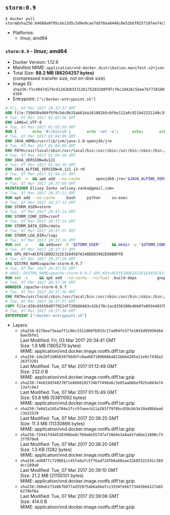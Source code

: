 ## `storm:0.9`

```console
$ docker pull storm@sha256:84680a0f95ceb13d5c5d0e9cae7ddf8aa8448c0e52bbf025718feef4c5f5eb13
```

-	Platforms:
	-	linux; amd64

### `storm:0.9` - linux; amd64

-	Docker Version: 1.12.6
-	Manifest MIME: `application/vnd.docker.distribution.manifest.v2+json`
-	Total Size: **88.2 MB (88204257 bytes)**  
	(compressed transfer size, not on-disk size)
-	Image ID: `sha256:f1c4947d179cd1242b9333126175203280f97cf6c2d426c5bee7b7734180d169`
-	Entrypoint: `["\/docker-entrypoint.sh"]`

```dockerfile
# Fri, 03 Mar 2017 20:32:37 GMT
ADD file:730030a984f5f0c5dc9b15ab61da161082b5c0f6e112a9c921b42321140c3927 in / 
# Tue, 07 Mar 2017 01:03:58 GMT
ENV LANG=C.UTF-8
# Tue, 07 Mar 2017 01:03:59 GMT
RUN { 		echo '#!/bin/sh'; 		echo 'set -e'; 		echo; 		echo 'dirname "$(dirname "$(readlink -f "$(which javac || which java)")")"'; 	} > /usr/local/bin/docker-java-home 	&& chmod +x /usr/local/bin/docker-java-home
# Tue, 07 Mar 2017 01:04:09 GMT
ENV JAVA_HOME=/usr/lib/jvm/java-1.8-openjdk/jre
# Tue, 07 Mar 2017 01:04:09 GMT
ENV PATH=/usr/local/sbin:/usr/local/bin:/usr/sbin:/usr/bin:/sbin:/bin:/usr/lib/jvm/java-1.8-openjdk/jre/bin:/usr/lib/jvm/java-1.8-openjdk/bin
# Tue, 07 Mar 2017 01:04:10 GMT
ENV JAVA_VERSION=8u121
# Tue, 07 Mar 2017 01:04:10 GMT
ENV JAVA_ALPINE_VERSION=8.121.13-r0
# Tue, 07 Mar 2017 01:04:15 GMT
RUN set -x 	&& apk add --no-cache 		openjdk8-jre="$JAVA_ALPINE_VERSION" 	&& [ "$JAVA_HOME" = "$(docker-java-home)" ]
# Tue, 07 Mar 2017 20:37:09 GMT
MAINTAINER Elisey Zanko <elisey.zanko@gmail.com>
# Tue, 07 Mar 2017 20:37:13 GMT
RUN apk add --no-cache     bash     python     su-exec
# Tue, 07 Mar 2017 20:37:13 GMT
ENV STORM_USER=storm
# Tue, 07 Mar 2017 20:37:14 GMT
ENV STORM_CONF_DIR=/conf
# Tue, 07 Mar 2017 20:37:14 GMT
ENV STORM_DATA_DIR=/data
# Tue, 07 Mar 2017 20:37:15 GMT
ENV STORM_LOG_DIR=/logs
# Tue, 07 Mar 2017 20:37:16 GMT
RUN set -x     && adduser -D "$STORM_USER"     && mkdir -p "$STORM_CONF_DIR" "$STORM_DATA_DIR" "$STORM_LOG_DIR"     && chown -R "$STORM_USER:$STORM_USER" "$STORM_CONF_DIR" "$STORM_DATA_DIR" "$STORM_LOG_DIR"
# Tue, 07 Mar 2017 20:37:17 GMT
ARG GPG_KEY=ACEFE18DD2322E1E84587A148DE03962E80B8FFD
# Tue, 07 Mar 2017 20:37:29 GMT
ARG DISTRO_NAME=apache-storm-0.9.7
# Tue, 07 Mar 2017 20:37:35 GMT
# ARGS: DISTRO_NAME=apache-storm-0.9.7 GPG_KEY=ACEFE18DD2322E1E84587A148DE03962E80B8FFD
RUN set -x     && apk add --no-cache --virtual .build-deps         gnupg     && wget -q "http://www.apache.org/dist/storm/$DISTRO_NAME/$DISTRO_NAME.tar.gz"     && wget -q "http://www.apache.org/dist/storm/$DISTRO_NAME/$DISTRO_NAME.tar.gz.asc"     && export GNUPGHOME="$(mktemp -d)"     && gpg --keyserver ha.pool.sks-keyservers.net --recv-key "$GPG_KEY"     && gpg --batch --verify "$DISTRO_NAME.tar.gz.asc" "$DISTRO_NAME.tar.gz"     && tar -xzf "$DISTRO_NAME.tar.gz"     && chown -R "$STORM_USER:$STORM_USER" "$DISTRO_NAME"     && rm -r "$GNUPGHOME" "$DISTRO_NAME.tar.gz" "$DISTRO_NAME.tar.gz.asc"     && apk del .build-deps
# Tue, 07 Mar 2017 20:37:36 GMT
WORKDIR /apache-storm-0.9.7
# Tue, 07 Mar 2017 20:37:36 GMT
ENV PATH=/usr/local/sbin:/usr/local/bin:/usr/sbin:/usr/bin:/sbin:/bin:/usr/lib/jvm/java-1.8-openjdk/jre/bin:/usr/lib/jvm/java-1.8-openjdk/bin:/apache-storm-0.9.7/bin
# Tue, 07 Mar 2017 20:37:37 GMT
COPY file:d38c65658d07f922df720b8b043c42b170c1ac8356380e4bb8fe8934403fb0d8 in / 
# Tue, 07 Mar 2017 20:37:38 GMT
ENTRYPOINT ["/docker-entrypoint.sh"]
```

-	Layers:
	-	`sha256:627beaf3eaaff1c0bc3311d60fb933c17ad04fe377e1043d9593646d8ae3bfe1`  
		Last Modified: Fri, 03 Mar 2017 20:34:41 GMT  
		Size: 1.9 MB (1905270 bytes)  
		MIME: application/vnd.docker.image.rootfs.diff.tar.gzip
	-	`sha256:1de20f2d8b839756d5fc0ae6871096666a822b6b4205e11e9cf438a2263f3281`  
		Last Modified: Tue, 07 Mar 2017 01:12:49 GMT  
		Size: 232.0 B  
		MIME: application/vnd.docker.image.rootfs.diff.tar.gzip
	-	`sha256:74e619d348278f1e8660192734bff496a6c3e05aab6bef025e843e7413a7c9e3`  
		Last Modified: Tue, 07 Mar 2017 01:15:49 GMT  
		Size: 53.8 MB (53811092 bytes)  
		MIME: application/vnd.docker.image.rootfs.diff.tar.gzip
	-	`sha256:7e0d1a2d5a704e2fcc9faeecb11a283ff970bcd59cbb3e19a40b8aa6c3e22529`  
		Last Modified: Tue, 07 Mar 2017 20:38:25 GMT  
		Size: 11.3 MB (11330866 bytes)  
		MIME: application/vnd.docker.image.rootfs.diff.tar.gzip
	-	`sha256:f2441f44d538396be8c7b9a8e557d7af38d4e3a6ad1fa6be11600c732ff070e8`  
		Last Modified: Tue, 07 Mar 2017 20:38:20 GMT  
		Size: 1.3 KB (1282 bytes)  
		MIME: application/vnd.docker.image.rootfs.diff.tar.gzip
	-	`sha256:ad88f7c729861cc45fa8a7c5ff6ad72dfb0a60aae32b85321541c3694cc289a0`  
		Last Modified: Tue, 07 Mar 2017 20:39:10 GMT  
		Size: 21.2 MB (21155101 bytes)  
		MIME: application/vnd.docker.image.rootfs.diff.tar.gzip
	-	`sha256:208eb1f3a867b877ad35975ab6ad4afcc3334feb6773443b64127ab56270bf6a`  
		Last Modified: Tue, 07 Mar 2017 20:39:08 GMT  
		Size: 414.0 B  
		MIME: application/vnd.docker.image.rootfs.diff.tar.gzip
